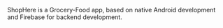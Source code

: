 ShopHere is a Grocery-Food app, based on native Android development and Firebase for backend development.

